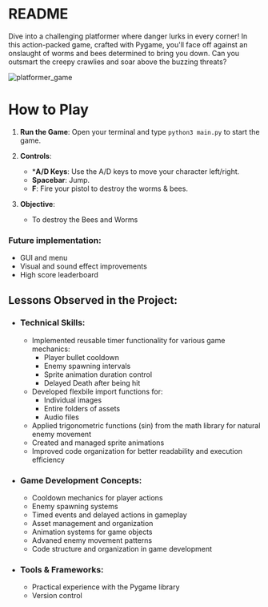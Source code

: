 
# README

Dive into a challenging platformer where danger lurks in every corner! In this action-packed game, crafted with Pygame, you'll face off against an onslaught of worms and bees determined to bring you down. Can you outsmart the creepy crawlies and soar above the buzzing threats?

![platformer_game](https://github.com/user-attachments/assets/528d0196-ee54-4c9b-8ea4-a67fa93c6e7a)

# How to Play

1. **Run the Game**: Open your terminal and type `python3 main.py` to start the game.
   
2. **Controls**:
   - ***A/D Keys**: Use the A/D keys to move your character left/right.
   - **Spacebar**: Jump.
   - **F**: Fire your pistol to destroy the worms & bees.

3. **Objective**: 
   - To destroy the Bees and Worms

### Future implementation:
   - GUI and menu
   - Visual and sound effect improvements
   - High score leaderboard

## Lessons Observed in the Project:
   - ### Technical Skills:
      - Implemented reusable timer functionality for various game mechanics:
        - Player bullet cooldown
        - Enemy spawning intervals
        - Sprite animation duration control
        - Delayed Death after being hit
      - Developed flexbile import functions for:
        - Individual images
        - Entire folders of assets
        - Audio files
      - Applied trigonometric functions (sin) from the math library for natural enemy movement
      - Created and managed sprite animations
      - Improved code organization for better readability and execution efficiency

   - ### Game Development Concepts:
      - Cooldown mechanics for player actions
      - Enemy spawning systems
      - Timed events and delayed actions in gameplay
      - Asset management and organization
      - Animation systems for game objects
      - Advaned enemy movement patterns
      - Code structure and organization in game development

   - ### Tools & Frameworks:
      - Practical experience with the Pygame library
      - Version control

